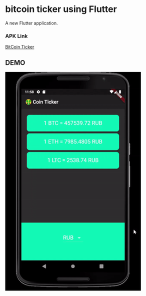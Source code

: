 # bitcoin ticker using Flutter

A new Flutter application.

### APK Link
[BitCoin Ticker](https://drive.google.com/open?id=1HVvQbQXng-IEF5dQMdhHtcps1vV4CyjQ)

## DEMO

![GitHub Logo](https://github.com/121loganpaul/images/blob/master/bitcoin.gif?raw=true)

